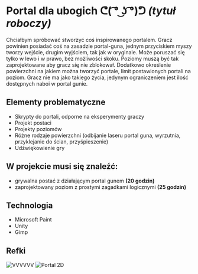 # Portal dla ubogich ᕦ( ͡° ͜ʖ ͡°)ᕤ _(tytuł roboczy)_
Chciałbym spróbować stworzyć coś inspirowanego portalem.
Gracz powinien posiadać coś na zasadzie portal-guna, jednym przyciskiem myszy tworzy wejście, drugim wyjściem, tak jak w oryginale.
Może poruszać się tylko w lewo i w prawo, bez możliwości skoku.
Poziomy muszą być tak zaprojektowane aby gracz się nie zblokował.
Dodatkowo określenie powierzchni na jakiem można tworzyć portale, limit postawionych portali na poziom. 
Gracz nie ma jako takiego życia, jedynym ograniczeniem jest ilość dostępnych naboi w portal gunie.

## Elementy problematyczne
* Skrypty do portali, odporne na eksperymenty graczy
* Projekt postaci
* Projekty poziomów
* Różne rodzaje powierzchni (odbijanie laseru portal guna, wyrzutnia, przyklejanie do ścian, przyśpieszenie)
* Udźwiękowienie gry

## W projekcie musi się znaleźć:
* grywalna postać z działającym portal gunem __(20 godzin)__
* zaprojektowany poziom z prostymi zagadkami logicznymi __(25 godzin)__

## Technologia
* Microsoft Paint
* Unity
* Gimp

## Refki
![VVVVVV](http://cdn.edgecast.steamstatic.com/steam/apps/70300/ss_254f8c5bceb8dbe1f10ada55045fb7c2e7bdd034.1920x1080.jpg?t=1478255501)
![Portal 2D](http://portal.wecreatestuff.com/p3.jpg)
